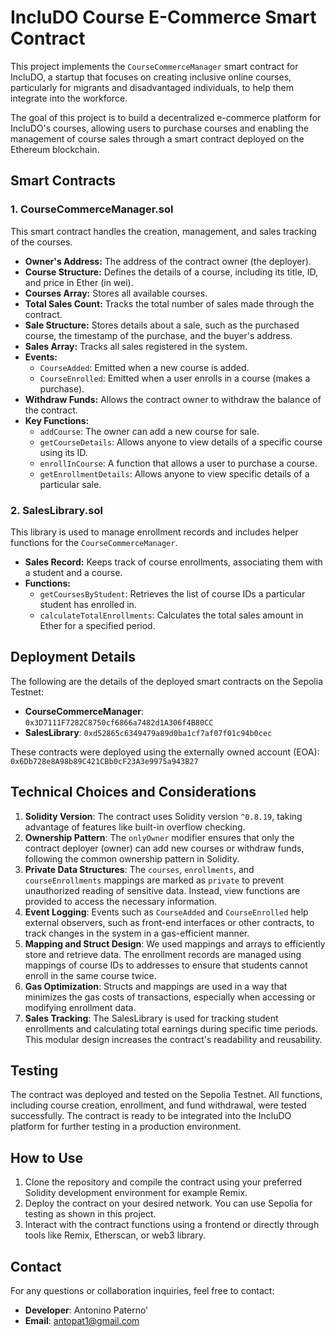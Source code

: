 # IncluDO Course E-Commerce Smart Contract

This project implements the `CourseCommerceManager` smart contract for IncluDO, a startup that focuses on creating inclusive online courses, particularly for migrants and disadvantaged individuals, to help them integrate into the workforce.

The goal of this project is to build a decentralized e-commerce platform for IncluDO's courses, allowing users to purchase courses and enabling the management of course sales through a smart contract deployed on the Ethereum blockchain.

## Smart Contracts

### 1. CourseCommerceManager.sol
This smart contract handles the creation, management, and sales tracking of the courses.

- **Owner's Address:** The address of the contract owner (the deployer).
- **Course Structure:** Defines the details of a course, including its title, ID, and price in Ether (in wei).
- **Courses Array:** Stores all available courses.
- **Total Sales Count:** Tracks the total number of sales made through the contract.
- **Sale Structure:** Stores details about a sale, such as the purchased course, the timestamp of the purchase, and the buyer's address.
- **Sales Array:** Tracks all sales registered in the system.
- **Events:**
  - `CourseAdded`: Emitted when a new course is added.
  - `CourseEnrolled`: Emitted when a user enrolls in a course (makes a purchase).
- **Withdraw Funds:** Allows the contract owner to withdraw the balance of the contract.
- **Key Functions:**
  - `addCourse`: The owner can add a new course for sale.
  - `getCourseDetails`: Allows anyone to view details of a specific course using its ID.
  - `enrollInCourse`: A function that allows a user to purchase a course.
  - `getEnrollmentDetails`: Allows anyone to view specific details of a particular sale.

### 2. SalesLibrary.sol
This library is used to manage enrollment records and includes helper functions for the `CourseCommerceManager`.

- **Sales Record:** Keeps track of course enrollments, associating them with a student and a course.
- **Functions:**
  - `getCoursesByStudent`: Retrieves the list of course IDs a particular student has enrolled in.
  - `calculateTotalEnrollments`: Calculates the total sales amount in Ether for a specified period.

## Deployment Details

The following are the details of the deployed smart contracts on the Sepolia Testnet:

- **CourseCommerceManager**: `0x3D7111F7282C8750cf6866a7482d1A306f4B80CC`
- **SalesLibrary**: `0xd52865c6349479a89d0ba1cf7af07f01c94b0cec`

These contracts were deployed using the externally owned account (EOA):  
`0x6Db728e8A98b89C421CBb0cF23A3e9975a943B27`

## Technical Choices and Considerations

1. **Solidity Version**: The contract uses Solidity version `^0.8.19`, taking advantage of features like built-in overflow checking.
2. **Ownership Pattern**: The `onlyOwner` modifier ensures that only the contract deployer (owner) can add new courses or withdraw funds, following the common ownership pattern in Solidity.
3. **Private Data Structures**: The `courses`, `enrollments`, and `courseEnrollments` mappings are marked as `private` to prevent unauthorized reading of sensitive data. Instead, view functions are provided to access the necessary information.
4. **Event Logging**: Events such as `CourseAdded` and `CourseEnrolled` help external observers, such as front-end interfaces or other contracts, to track changes in the system in a gas-efficient manner.
5. **Mapping and Struct Design**: We used mappings and arrays to efficiently store and retrieve data. The enrollment records are managed using mappings of course IDs to addresses to ensure that students cannot enroll in the same course twice.
6. **Gas Optimization**: Structs and mappings are used in a way that minimizes the gas costs of transactions, especially when accessing or modifying enrollment data.
7. **Sales Tracking**: The SalesLibrary is used for tracking student enrollments and calculating total earnings during specific time periods. This modular design increases the contract's readability and reusability.

## Testing

The contract was deployed and tested on the Sepolia Testnet. All functions, including course creation, enrollment, and fund withdrawal, were tested successfully. The contract is ready to be integrated into the IncluDO platform for further testing in a production environment.


## How to Use

1. Clone the repository and compile the contract using your preferred Solidity development environment for example Remix.
2. Deploy the contract on your desired network. You can use Sepolia for testing as shown in this project.
3. Interact with the contract functions using a frontend or directly through tools like Remix, Etherscan, or web3 library.

## Contact

For any questions or collaboration inquiries, feel free to contact:

- **Developer**: Antonino Paterno'
- **Email**: antopat1@gmail.com

